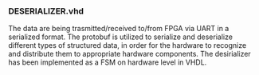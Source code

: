 ### DESERIALIZER.vhd

The data are being trasmitted/received to/from FPGA via UART in a serialized format.
The protobuf is utilized to serialize and deserialize different types of structured data, 
in order for the hardware to recognize and distribute them to appropriate hardware components.
The desirializer has been implemented as a FSM on hardware level in VHDL.
